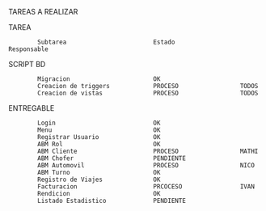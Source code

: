TAREAS A REALIZAR

TAREA

            Subtarea                        Estado                  Responsable

SCRIPT BD

            Migracion                       OK
            Creacion de triggers            PROCESO                 TODOS
            Creacion de vistas              PROCESO                 TODOS
ENTREGABLE

            Login                           OK
            Menu                            OK
            Registrar Usuario               OK
            ABM Rol                         OK
            ABM Cliente                     PROCESO                 MATHI
            ABM Chofer                      PENDIENTE                 
            ABM Automovil                   PROCESO                 NICO
            ABM Turno                       OK
            Registro de Viajes              OK
            Facturacion                     PRCOCESO                IVAN
            Rendicion                       OK
            Listado Estadistico             PENDIENTE
